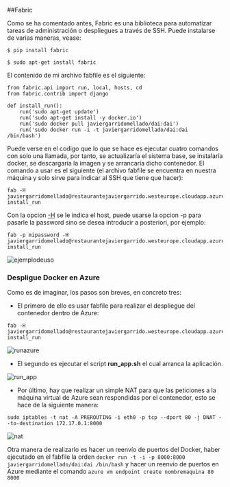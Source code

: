 ##Fabric

Como se ha comentado antes, Fabric es una biblioteca para automatizar tareas de administración o despliegues a través de SSH. Puede instalarse de varias maneras, vease:
```
$ pip install fabric
```

```
$ sudo apt-get install fabric
```

El contenido de mi archivo fabfile es el siguiente:

```
from fabric.api import run, local, hosts, cd
from fabric.contrib import django

def install_run():
	run('sudo apt-get update')
	run('sudo apt-get install -y docker.io')
	run('sudo docker pull javiergarridomellado/dai:dai')
	run('sudo docker run -i -t javiergarridomellado/dai:dai /bin/bash')
```

Puede verse en el codigo que lo que se hace es ejecutar cuatro comandos con solo una llamada, por tanto, se actualizaría el sistema base, se instalaría docker, se descargaría la imagen y se arrancaría dicho contenedor. El comando a usar es el siguiente (el archivo fabfile se encuentra en nuestra máquina y solo sirve para indicar al SSH que tiene que hacer):
```
fab -H javiergarridomellado@restaurantejaviergarrido.westeurope.cloudapp.azure.com install_run
```
Con la opcion [-H](http://www.flu-project.com/2014/03/python-y-fabric-para-administrar.html) se le indica el host, puede usarse la opcion -p para pasarle la password sino se desea introducir a posteriori, por ejemplo:
```
fab -p mipassword -H javiergarridomellado@restaurantejaviergarrido.westeurope.cloudapp.azure.com install_run
```
![ejemplodeuso](http://i1045.photobucket.com/albums/b457/Francisco_Javier_G_M/fabfile_zpsypeuqf79.png)

### Despligue Docker en Azure

Como es de imaginar, los pasos son breves, en concreto tres:

- El primero de ello es usar fabfile para realizar el despliegue del contenedor dentro de Azure:
```
fab -H javiergarridomellado@restaurantejaviergarrido.westeurope.cloudapp.azure.com install_run
```

![runazure](http://i1045.photobucket.com/albums/b457/Francisco_Javier_G_M/ifconfig_zpsknuvjham.png)

- El segundo es ejecutar el script **run_app.sh** el cual arranca la aplicación.

![run_app](http://i1045.photobucket.com/albums/b457/Francisco_Javier_G_M/runapp2_zpsgwj3dhoc.png)

- Por último, hay que realizar un simple NAT para que las peticiones a la máquina virtual de Azure sean respondidas por el contenedor, esto se hace de la siguiente manera:
```
sudo iptables -t nat -A PREROUTING -i eth0 -p tcp --dport 80 -j DNAT --to-destination 172.17.0.1:8000
```

![nat](http://i1045.photobucket.com/albums/b457/Francisco_Javier_G_M/abrirpuertoazure_zpsvgmwrlyn.png)

Otra manera de realizarlo es hacer un reenvío de puertos del Docker, haber ejecutado en el fabfile la orden `docker run -t -i -p 8000:8000 javiergarridomellado/dai:dai /bin/bash` y hacer un reenvio de puertos en Azure mediante el comando `azure vm endpoint create nombremaquina 80 8000`


